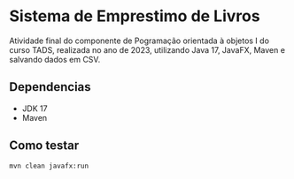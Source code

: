 # Sistema de Emprestimo de Livros

Atividade final do componente de Pogramação orientada à objetos I do curso TADS, realizada no ano de 2023, utilizando Java 17, JavaFX, Maven e salvando dados em CSV.

## Dependencias
- JDK 17
- Maven

## Como testar
`mvn clean javafx:run`